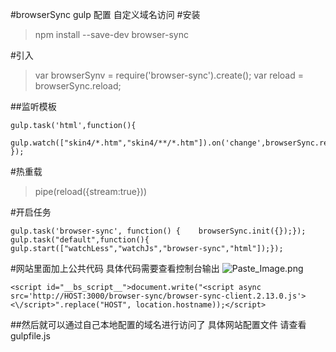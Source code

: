 #browserSync gulp 配置 自定义域名访问
#安装
>npm install --save-dev browser-sync

#引入
>var browserSynv = require('browser-sync').create();
var reload = browserSync.reload;

##监听模板
```
gulp.task('html',function(){
 gulp.watch(["skin4/*.htm","skin4/**/*.htm"]).on('change',browserSync.reload);
});
```
#热重载
>pipe(reload({stream:true}))

#开启任务
```
gulp.task('browser-sync', function() {    browserSync.init({});});
gulp.task("default",function(){    gulp.start(["watchLess","watchJs","browser-sync","html"]);});
```
#网站里面加上公共代码  具体代码需要查看控制台输出
![Paste_Image.png](http://upload-images.jianshu.io/upload_images/215275-cdf5b58828cba457.png?imageMogr2/auto-orient/strip%7CimageView2/2/w/1240)
```
<script id="__bs_script__">document.write("<script async src='http://HOST:3000/browser-sync/browser-sync-client.2.13.0.js'><\/script>".replace("HOST", location.hostname));</script>
```

##然后就可以通过自己本地配置的域名进行访问了
具体网站配置文件  请查看gulpfile.js


